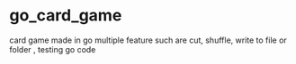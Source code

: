 # go_card_game
card game made in go multiple feature such are cut, shuffle, write to file or folder , testing go code
